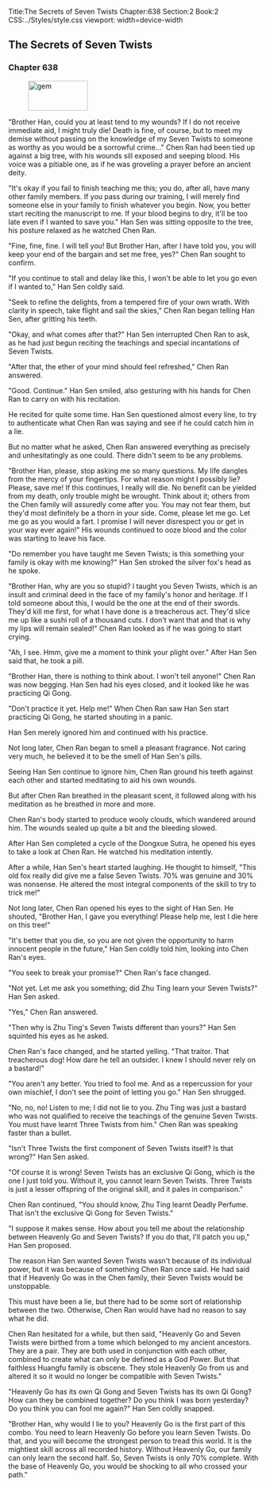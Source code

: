 Title:The Secrets of Seven Twists 
Chapter:638 
Section:2 
Book:2 
CSS:../Styles/style.css 
viewport: width=device-width
  
## The Secrets of Seven Twists
### Chapter 638
  
<figure>
	<img src="../Images/gem.gif" alt="gem" id="gem" width="120" height="60" />
</figure>
  

  
"Brother Han, could you at least tend to my wounds? If I do not receive immediate aid, I might truly die! Death is fine, of course, but to meet my demise without passing on the knowledge of my Seven Twists to someone as worthy as you would be a sorrowful crime..." Chen Ran had been tied up against a big tree, with his wounds sill exposed and seeping blood. His voice was a pitiable one, as if he was groveling a prayer before an ancient deity.

"It's okay if you fail to finish teaching me this; you do, after all, have many other family members. If you pass during our training, I will merely find someone else in your family to finish whatever you begin. Now, you better start reciting the manuscript to me. If your blood begins to dry, it'll be too late even if I wanted to save you." Han Sen was sitting opposite to the tree, his posture relaxed as he watched Chen Ran.

"Fine, fine, fine. I will tell you! But Brother Han, after I have told you, you will keep your end of the bargain and set me free, yes?" Chen Ran sought to confirm.

"If you continue to stall and delay like this, I won't be able to let you go even if I wanted to," Han Sen coldly said.

"Seek to refine the delights, from a tempered fire of your own wrath. With clarity in speech, take flight and sail the skies," Chen Ran began telling Han Sen, after gritting his teeth.

"Okay, and what comes after that?" Han Sen interrupted Chen Ran to ask, as he had just begun reciting the teachings and special incantations of Seven Twists.

"After that, the ether of your mind should feel refreshed," Chen Ran answered.

"Good. Continue." Han Sen smiled, also gesturing with his hands for Chen Ran to carry on with his recitation.

He recited for quite some time. Han Sen questioned almost every line, to try to authenticate what Chen Ran was saying and see if he could catch him in a lie.

But no matter what he asked, Chen Ran answered everything as precisely and unhesitatingly as one could. There didn't seem to be any problems.

"Brother Han, please, stop asking me so many questions. My life dangles from the mercy of your fingertips. For what reason might I possibly lie? Please, save me! If this continues, I really will die. No benefit can be yielded from my death, only trouble might be wrought. Think about it; others from the Chen family will assuredly come after you. You may not fear them, but they'd most definitely be a thorn in your side. Come, please let me go. Let me go as you would a fart. I promise I will never disrespect you or get in your way ever again!" His wounds continued to ooze blood and the color was starting to leave his face.

"Do remember you have taught me Seven Twists; is this something your family is okay with me knowing?" Han Sen stroked the silver fox's head as he spoke.

"Brother Han, why are you so stupid? I taught you Seven Twists, which is an insult and criminal deed in the face of my family's honor and heritage. If I told someone about this, I would be the one at the end of their swords. They'd kill me first, for what I have done is a treacherous act. They'd slice me up like a sushi roll of a thousand cuts. I don't want that and that is why my lips will remain sealed!" Chen Ran looked as if he was going to start crying.

"Ah, I see. Hmm, give me a moment to think your plight over." After Han Sen said that, he took a pill.

"Brother Han, there is nothing to think about. I won't tell anyone!" Chen Ran was now begging. Han Sen had his eyes closed, and it looked like he was practicing Qi Gong.

"Don't practice it yet. Help me!" When Chen Ran saw Han Sen start practicing Qi Gong, he started shouting in a panic.

Han Sen merely ignored him and continued with his practice.

Not long later, Chen Ran began to smell a pleasant fragrance. Not caring very much, he believed it to be the smell of Han Sen's pills.

Seeing Han Sen continue to ignore him, Chen Ran ground his teeth against each other and started meditating to aid his own wounds.

But after Chen Ran breathed in the pleasant scent, it followed along with his meditation as he breathed in more and more.

Chen Ran's body started to produce wooly clouds, which wandered around him. The wounds sealed up quite a bit and the bleeding slowed.

After Han Sen completed a cycle of the Dongxue Sutra, he opened his eyes to take a look at Chen Ran. He watched his meditation intently.

After a while, Han Sen's heart started laughing. He thought to himself, "This old fox really did give me a false Seven Twists. 70% was genuine and 30% was nonsense. He altered the most integral components of the skill to try to trick me!"

Not long later, Chen Ran opened his eyes to the sight of Han Sen. He shouted, "Brother Han, I gave you everything! Please help me, lest I die here on this tree!"

"It's better that you die, so you are not given the opportunity to harm innocent people in the future," Han Sen coldly told him, looking into Chen Ran's eyes.

"You seek to break your promise?" Chen Ran's face changed.

"Not yet. Let me ask you something; did Zhu Ting learn your Seven Twists?" Han Sen asked.

"Yes," Chen Ran answered.

"Then why is Zhu Ting's Seven Twists different than yours?" Han Sen squinted his eyes as he asked.

Chen Ran's face changed, and he started yelling. "That traitor. That treacherous dog! How dare he tell an outsider. I knew I should never rely on a bastard!"

"You aren't any better. You tried to fool me. And as a repercussion for your own mischief, I don't see the point of letting you go." Han Sen shrugged.

"No, no, no! Listen to me; I did not lie to you. Zhu Ting was just a bastard who was not qualified to receive the teachings of the genuine Seven Twists. You must have learnt Three Twists from him." Chen Ran was speaking faster than a bullet.

"Isn't Three Twists the first component of Seven Twists itself? Is that wrong?" Han Sen asked.

"Of course it is wrong! Seven Twists has an exclusive Qi Gong, which is the one I just told you. Without it, you cannot learn Seven Twists. Three Twists is just a lesser offspring of the original skill, and it pales in comparison."

Chen Ran continued, "You should know, Zhu Ting learnt Deadly Perfume. That isn't the exclusive Qi Gong for Seven Twists."

"I suppose it makes sense. How about you tell me about the relationship between Heavenly Go and Seven Twists? If you do that, I'll patch you up," Han Sen proposed.

The reason Han Sen wanted Seven Twists wasn't because of its individual power, but it was because of something Chen Ran once said. He had said that if Heavenly Go was in the Chen family, their Seven Twists would be unstoppable.

This must have been a lie, but there had to be some sort of relationship between the two. Otherwise, Chen Ran would have had no reason to say what he did.

Chen Ran hesitated for a while, but then said, "Heavenly Go and Seven Twists were birthed from a tome which belonged to my ancient ancestors. They are a pair. They are both used in conjunction with each other, combined to create what can only be defined as a God Power. But that faithless Huangfu family is obscene. They stole Heavenly Go from us and altered it so it would no longer be compatible with Seven Twists."

"Heavenly Go has its own Qi Gong and Seven Twists has its own Qi Gong? How can they be combined together? Do you think I was born yesterday? Do you think you can fool me again?" Han Sen coldly snapped.

"Brother Han, why would I lie to you? Heavenly Go is the first part of this combo. You need to learn Heavenly Go before you learn Seven Twists. Do that, and you will become the strongest person to tread this world. It is the mightiest skill across all recorded history. Without Heavenly Go, our family can only learn the second half. So, Seven Twists is only 70% complete. With the base of Heavenly Go, you would be shocking to all who crossed your path."